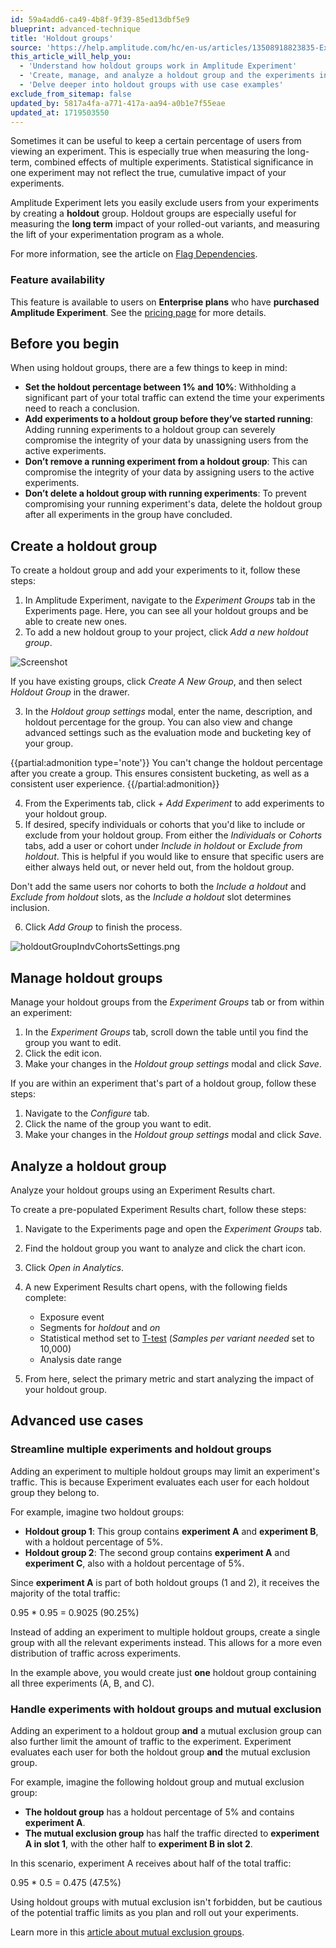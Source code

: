 ```yaml
---
id: 59a4add6-ca49-4b8f-9f39-85ed13dbf5e9
blueprint: advanced-technique
title: 'Holdout groups'
source: 'https://help.amplitude.com/hc/en-us/articles/13508918823835-Exclude-users-from-your-experiments-with-holdout-groups'
this_article_will_help_you:
  - 'Understand how holdout groups work in Amplitude Experiment'
  - 'Create, manage, and analyze a holdout group and the experiments in it'
  - 'Delve deeper into holdout groups with use case examples'
exclude_from_sitemap: false
updated_by: 5817a4fa-a771-417a-aa94-a0b1e7f55eae
updated_at: 1719503550
---
```

Sometimes it can be useful to keep a certain percentage of users from viewing an experiment. This is especially true when measuring the long-term, combined effects of multiple experiments. Statistical significance in one experiment may not reflect the true, cumulative impact of your experiments.

Amplitude Experiment lets you easily exclude users from your experiments by creating a **holdout** group. Holdout groups are especially useful for measuring the **long term** impact of your rolled-out variants, and measuring the lift of your experimentation program as a whole.

For more information, see the article on [Flag Dependencies](/docs/experiment/under-the-hood/flag-dependencies#holdout-groups).

### Feature availability

This feature is available to users on **Enterprise plans** who have **purchased Amplitude Experiment**. See the [pricing page](https://amplitude.com/pricing) for more details.

## Before you begin

When using holdout groups, there are a few things to keep in mind:

* **Set the holdout percentage between 1% and 10%**: Withholding a significant part of your total traffic can extend the time your experiments need to reach a conclusion.
* **Add experiments to a holdout group before they’ve started running**: Adding running experiments to a holdout group can severely compromise the integrity of your data by unassigning users from the active experiments.
* **Don’t remove a running experiment from a holdout group**: This can compromise the integrity of your data by assigning users to the active experiments.
* **Don’t delete a holdout group with running experiments**: To prevent compromising your running experiment's data, delete the holdout group after all experiments in the group have concluded.

## Create a holdout group

To create a holdout group and add your experiments to it, follow these steps:

1. In Amplitude Experiment, navigate to the *Experiment Groups* tab in the Experiments page. Here, you can see all your holdout groups and be able to create new ones.
2. To add a new holdout group to your project, click *Add a new holdout group*.

![Screenshot](/docs/output/img/advanced-techniques/screenshot.png)

If you have existing groups, click *Create A New Group*, and then select *Holdout Group* in the drawer.

3. In the *Holdout group settings* modal, enter the name, description, and holdout percentage for the group. You can also view and change advanced settings such as the evaluation mode and bucketing key of your group.

  {{partial:admonition type='note'}}
  You can't change the holdout percentage after you create a group. This ensures consistent bucketing, as well as a consistent user experience.
  {{/partial:admonition}}

4. From the Experiments tab, click *+ Add Experiment* to add experiments to your holdout group.
5. If desired, specify individuals or cohorts that you'd like to include or exclude from your holdout group. From either the *Individuals* or *Cohorts* tabs, add a user or cohort under *Include in holdout* or *Exclude from holdout*. This is helpful if you would like to ensure that specific users are either always held out, or never held out, from the holdout group.  
  
Don't add the same users nor cohorts to both the *Include a holdout* and *Exclude from holdout* slots, as the *Include a holdout* slot determines inclusion.

6. Click *Add Group* to finish the process.

![holdoutGroupIndvCohortsSettings.png](/docs/output/img/advanced-techniques/holdoutgroupindvcohortssettings-png.png)

## Manage holdout groups

Manage your holdout groups from the *Experiment Groups* tab or from within an experiment:

1. In the *Experiment Groups* tab, scroll down the table until you find the group you want to edit.
2. Click the edit icon.
3. Make your changes in the *Holdout group settings* modal and click *Save*.

If you are within an experiment that's part of a holdout group, follow these steps: 

1. Navigate to the *Configure* tab.
2. Click the name of the group you want to edit.
3. Make your changes in the *Holdout group settings* modal and click *Save*.

## Analyze a holdout group

Analyze your holdout groups using an Experiment Results chart.

To create a pre-populated Experiment Results chart, follow these steps: 

1. Navigate to the Experiments page and open the *Experiment Groups* tab.
2. Find the holdout group you want to analyze and click the chart icon.
3. Click *Open in Analytics*.
4. A new Experiment Results chart opens, with the following fields complete:

   * Exposure event
   * Segments for *holdout* and *on*
   * Statistical method set to [T-test](/docs/experiment/experiment-theory/analyze-with-t-test) (*Samples per variant needed* set to 10,000)
   * Analysis date range

5. From here, select the primary metric and start analyzing the impact of your holdout group.

## Advanced use cases

### Streamline multiple experiments and holdout groups

Adding an experiment to multiple holdout groups may limit an experiment's traffic. This is because Experiment evaluates each user for each holdout group they belong to.

For example, imagine two holdout groups:

* **Holdout group 1**: This group contains **experiment A** and **experiment B**, with a holdout percentage of 5%.
* **Holdout group 2**: The second group contains **experiment A** and **experiment C**, also with a holdout percentage of 5%.

Since **experiment A** is part of both holdout groups (1 and 2), it receives the majority of the total traffic:

0.95 * 0.95 = 0.9025 (90.25%)

Instead of adding an experiment to multiple holdout groups, create a single group with all the relevant experiments instead. This allows for a more even distribution of traffic across experiments. 

In the example above, you would create just **one** holdout group containing all three experiments (A, B, and C).

### Handle experiments with holdout groups and mutual exclusion

Adding an experiment to a holdout group **and** a mutual exclusion group can also further limit the amount of traffic to the experiment. Experiment evaluates each user for both the holdout group **and** the mutual exclusion group.

For example, imagine the following holdout group and mutual exclusion group: 

* **The holdout group** has a holdout percentage of 5% and contains **experiment A**.
* **The mutual exclusion group** has half the traffic directed to **experiment A in slot 1**, with the other half  to **experiment B in slot 2**.

In this scenario, experiment A receives about half of the total traffic:

0.95 * 0.5 = 0.475 (47.5%)

Using holdout groups with mutual exclusion isn't forbidden, but be cautious of the potential traffic limits as you plan and roll out your experiments.

Learn more in this [article about mutual exclusion groups](/docs/experiment/advanced-techniques/mutually-exclusive-experiments).